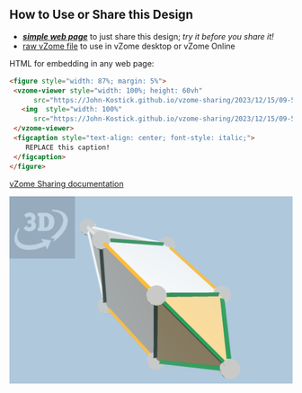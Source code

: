 
## How to Use or Share this Design

 - [***simple web page***](<https://John-Kostick.github.io/vzome-sharing/2023/12/15/09-58-50-J14-Elongated-Triangular-Bipyramid-Polygon12/>) to just share this design; *try it before you share it!*
 - [raw vZome file](<https://raw.githubusercontent.com/John-Kostick/vzome-sharing/main/2023/12/15/09-58-50-J14-Elongated-Triangular-Bipyramid-Polygon12/J14-Elongated-Triangular-Bipyramid-Polygon12.vZome>) to use in vZome desktop or vZome Online
 
 HTML for embedding in any web page:
 ```html
<figure style="width: 87%; margin: 5%">
  <vzome-viewer style="width: 100%; height: 60vh"
       src="https://John-Kostick.github.io/vzome-sharing/2023/12/15/09-58-50-J14-Elongated-Triangular-Bipyramid-Polygon12/J14-Elongated-Triangular-Bipyramid-Polygon12.vZome" >
    <img  style="width: 100%"
       src="https://John-Kostick.github.io/vzome-sharing/2023/12/15/09-58-50-J14-Elongated-Triangular-Bipyramid-Polygon12/J14-Elongated-Triangular-Bipyramid-Polygon12.png" >
  </vzome-viewer>
  <figcaption style="text-align: center; font-style: italic;">
     REPLACE this caption!
  </figcaption>
</figure>
 ```

[vZome Sharing documentation](https://vzome.github.io/vzome/sharing.html#how-it-works)

![Image](<J14-Elongated-Triangular-Bipyramid-Polygon12.png>)

